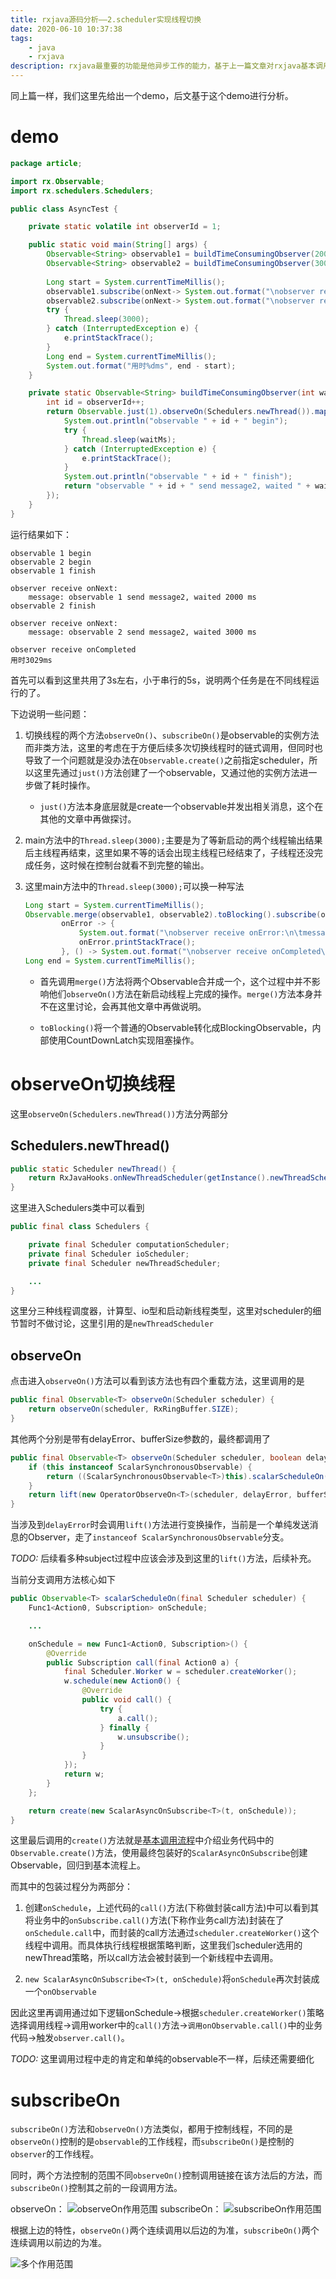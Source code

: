 ```yaml
---
title: rxjava源码分析——2.scheduler实现线程切换
date: 2020-06-10 10:37:38
tags:
    - java
    - rxjava
description: rxjava最重要的功能是他异步工作的能力，基于上一篇文章对rxjava基本调用流程的分析，本文对rxjava异步工作流程进行探讨。
---
```

同上篇一样，我们这里先给出一个demo，后文基于这个demo进行分析。

# demo
```java
package article;

import rx.Observable;
import rx.schedulers.Schedulers;

public class AsyncTest {

    private static volatile int observerId = 1;

    public static void main(String[] args) {
        Observable<String> observable1 = buildTimeConsumingObserver(2000);
        Observable<String> observable2 = buildTimeConsumingObserver(3000);
        
        Long start = System.currentTimeMillis();
        observable1.subscribe(onNext-> System.out.format("\nobserver receive onNext:\n\tmessage: %s\n", onNext));
        observable2.subscribe(onNext-> System.out.format("\nobserver receive onNext:\n\tmessage: %s\n", onNext));
        try {
            Thread.sleep(3000);
        } catch (InterruptedException e) {
            e.printStackTrace();
        }
        Long end = System.currentTimeMillis();
        System.out.format("用时%dms", end - start);
    }

    private static Observable<String> buildTimeConsumingObserver(int waitMs) {
        int id = observerId++;
        return Observable.just(1).observeOn(Schedulers.newThread()).map(integer -> {
            System.out.println("observable " + id + " begin");
            try {
                Thread.sleep(waitMs);
            } catch (InterruptedException e) {
                e.printStackTrace();
            }
            System.out.println("observable " + id + " finish");
            return "observable " + id + " send message2, waited " + waitMs + " ms";
        });
    }
}
```
运行结果如下：
```text
observable 1 begin
observable 2 begin
observable 1 finish

observer receive onNext:
	message: observable 1 send message2, waited 2000 ms
observable 2 finish

observer receive onNext:
	message: observable 2 send message2, waited 3000 ms

observer receive onCompleted
用时3029ms
```
首先可以看到这里共用了3s左右，小于串行的5s，说明两个任务是在不同线程运行的了。

下边说明一些问题：
1. 切换线程的两个方法`observeOn()`、`subscribeOn()`是observable的实例方法而非类方法，这里的考虑在于方便后续多次切换线程时的链式调用，但同时也导致了一个问题就是没办法在`Observable.create()`之前指定scheduler，所以这里先通过`just()`方法创建了一个observable，又通过他的实例方法进一步做了耗时操作。

    - `just()`方法本身底层就是create一个observable并发出相关消息，这个在其他的文章中再做探讨。

2. main方法中的`Thread.sleep(3000);`主要是为了等新启动的两个线程输出结果后主线程再结束，这里如果不等的话会出现主线程已经结束了，子线程还没完成任务，这时候在控制台就看不到完整的输出。

3. 这里main方法中的`Thread.sleep(3000);`可以换一种写法
    ```java
    Long start = System.currentTimeMillis();
    Observable.merge(observable1, observable2).toBlocking().subscribe(onNext -> System.out.format("\nobserver receive onNext:\n\tmessage: %s\n", onNext),
            onError -> {
                System.out.format("\nobserver receive onError:\n\tmessage: %s\n\tstackTrace: \n", onError.getMessage());
                onError.printStackTrace();
            }, () -> System.out.format("\nobserver receive onCompleted\n"));
    Long end = System.currentTimeMillis();
    ```
   - 首先调用`merge()`方法将两个Observable合并成一个，这个过程中并不影响他们`observeOn()`方法在新启动线程上完成的操作。`merge()`方法本身并不在这里讨论，会再其他文章中再做说明。
   
   - `toBlocking()`将一个普通的Observable转化成BlockingObservable，内部使用CountDownLatch实现阻塞操作。

# observeOn切换线程
这里`observeOn(Schedulers.newThread())`方法分两部分

## Schedulers.newThread()
```java
public static Scheduler newThread() {
    return RxJavaHooks.onNewThreadScheduler(getInstance().newThreadScheduler);
}
```
这里进入Schedulers类中可以看到
```java
public final class Schedulers {

    private final Scheduler computationScheduler;
    private final Scheduler ioScheduler;
    private final Scheduler newThreadScheduler;

    ...
}
```
这里分三种线程调度器，计算型、io型和启动新线程类型，这里对scheduler的细节暂时不做讨论，这里引用的是`newThreadScheduler`

## observeOn
点击进入`observeOn()`方法可以看到该方法也有四个重载方法，这里调用的是
```java
public final Observable<T> observeOn(Scheduler scheduler) {
    return observeOn(scheduler, RxRingBuffer.SIZE);
}
```
其他两个分别是带有delayError、bufferSize参数的，最终都调用了
```java
public final Observable<T> observeOn(Scheduler scheduler, boolean delayError, int bufferSize) {
    if (this instanceof ScalarSynchronousObservable) {
        return ((ScalarSynchronousObservable<T>)this).scalarScheduleOn(scheduler);
    }
    return lift(new OperatorObserveOn<T>(scheduler, delayError, bufferSize));
}
```
当涉及到`delayError`时会调用`lift()`方法进行变换操作，当前是一个单纯发送消息的Observer，走了`instanceof ScalarSynchronousObservable`分支。

*TODO:* 后续看多种subject过程中应该会涉及到这里的`lift()`方法，后续补充。

当前分支调用方法核心如下
```java
public Observable<T> scalarScheduleOn(final Scheduler scheduler) {
    Func1<Action0, Subscription> onSchedule;

    ...

    onSchedule = new Func1<Action0, Subscription>() {
        @Override
        public Subscription call(final Action0 a) {
            final Scheduler.Worker w = scheduler.createWorker();
            w.schedule(new Action0() {
                @Override
                public void call() {
                    try {
                        a.call();
                    } finally {
                        w.unsubscribe();
                    }
                }
            });
            return w;
        }
    };

    return create(new ScalarAsyncOnSubscribe<T>(t, onSchedule));
}
```
这里最后调用的`create()`方法就是[基本调用流程](https://xuchang-x.github.io/2020/06/09/rxjava%E6%BA%90%E7%A0%81%E5%88%86%E6%9E%90%E2%80%94%E2%80%941-%E5%9F%BA%E6%9C%AC%E8%B0%83%E7%94%A8%E6%B5%81%E7%A8%8B/)中介绍业务代码中的`Observable.create()`方法，使用最终包装好的`ScalarAsyncOnSubscribe`创建Observable，回归到基本流程上。

而其中的包装过程分为两部分：
1. 创建`onSchedule`，上述代码的`call()`方法(下称做封装call方法)中可以看到其将业务中的`onSubscribe.call()`方法(下称作业务call方法)封装在了`onSchedule.call`中，而封装的call方法通过`scheduler.createWorker()`这个线程中调用。而具体执行线程根据策略判断，这里我们scheduler选用的newThread策略，所以call方法会被封装到一个新线程中去调用。

2. `new ScalarAsyncOnSubscribe<T>(t, onSchedule)`将`onSchedule`再次封装成一个`onObservable`

因此这里再调用通过如下逻辑onSchedule->根据`scheduler.createWorker()`策略选择调用线程->调用worker中的`call()`方法->`调用onObservable.call()`中的业务代码->触发`observer.call()`。

*TODO:* 这里调用过程中走的肯定和单纯的observable不一样，后续还需要细化

# subscribeOn

`subscribeOn()`方法和`observeOn()`方法类似，都用于控制线程，不同的是`observeOn()`控制的是`observable`的工作线程，而`subscribeOn()`是控制的`observer`的工作线程。

同时，两个方法控制的范围不同`observeOn()`控制调用链接在该方法后的方法，而`subscribeOn()`控制其之前的一段调用方法。

observeOn：
![observeOn作用范围](observeOn作用范围.jpg)
subscribeOn：
![subscribeOn作用范围](subscribeOn作用范围.jpg)

根据上边的特性，`observeOn()`两个连续调用以后边的为准，`subscribeOn()`两个连续调用以前边的为准。

![多个作用范围](多个作用范围.jpg)
